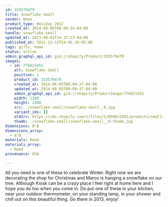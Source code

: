 ```yaml
---
id: 333579479
title: Snowflake Small
vendor: None
product_type: Holiday 2012
created_at: 2014-08-05T00:09:34-04:00
handle: snowflake-small
updated_at: 2023-08-02T14:37:23-04:00
published_at: 2012-12-12T14:45:18-05:00
tags: gifts, home
status: active
admin_graphql_api_id: gid://shopify/Product/333579479
images:
  - id: 776921451
    alt: Snowflake Small
    position: 1
    product_id: 333579479
    created_at: 2014-08-05T00:09:37-04:00
    updated_at: 2014-08-05T00:09:37-04:00
    admin_graphql_api_id: gid://shopify/ProductImage/776921451
    width: 1200
    height: 1200
    src: ./snowflake-small/snowflake-small__0.jpg
    variant_ids: []
    oldSrc: https://cdn.shopify.com/s/files/1/0589/2901/products/smallsnowflake.web.jpeg?v=1407211777
    thumb: ./snowflake-small/snowflake-small__0-thumb.jpg
dimensions: 8"Ø
dimensions_array:
  - 8"Ø
materials: Reed
materials_array:
  - Reed
provenance: USA

---
```


All you need is one of these to celebrate Winter. Right now we are decorating the shop for Christmas and Marco is hanging a snowflake on our tree. Although Kiosk can be a crazy place I feel right at home here and I hope you do too when you come in. Do put one of these in your kitchen, near your outdoor thermometer, on your standing lamp, in your shower and chill out on this beautiful thing. Go there in 2013, enjoy!